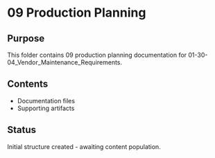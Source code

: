 # 09 Production Planning

## Purpose
This folder contains 09 production planning documentation for 01-30-04_Vendor_Maintenance_Requirements.

## Contents
- Documentation files
- Supporting artifacts

## Status
Initial structure created - awaiting content population.

